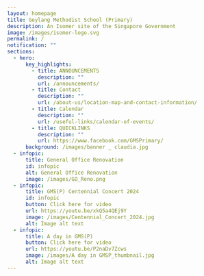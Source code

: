 ```yaml
---
layout: homepage
title: Geylang Methodist School (Primary)
description: An Isomer site of the Singapore Government
image: /images/isomer-logo.svg
permalink: /
notification: ""
sections:
  - hero:
      key_highlights:
        - title: ANNOUNCEMENTS
          description: ""
          url: /announcements/
        - title: Contact
          description: ""
          url: /about-us/location-map-and-contact-information/
        - title: Calendar
          description: ""
          url: /useful-links/calendar-of-events/
        - title: QUICKLINKS
          description: ""
          url: https://www.facebook.com/GMSPrimary/
      background: /images/banner _ claudia.jpg
  - infopic:
      title: General Office Renovation
      id: infopic
      alt: General Office Renovation
      image: /images/GO_Reno.png
  - infopic:
      title: GMS(P) Centennial Concert 2024
      id: infopic
      button: Click here for video
      url: https://youtu.be/xkQ5a4QEj9Y
      image: /images/Centennial_Concert_2024.jpg
      alt: Image alt text
  - infopic:
      title: A day in GMS(P)
      button: Click here for video
      url: https://youtu.be/P2naDv7Zcws
      image: /images/A day in GMSP_thumbnail.jpg
      alt: Image alt text
---
```

